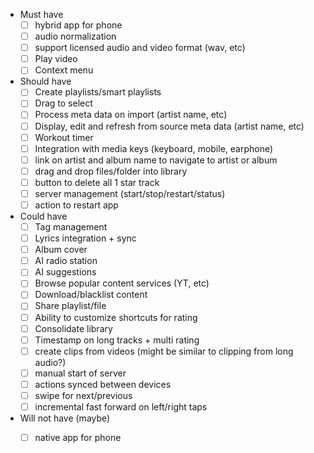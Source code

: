 - Must have
    - [ ] hybrid app for phone
    - [ ] audio normalization
    - [ ] support licensed audio and video format (wav, etc)
    - [ ] Play video
    - [ ] Context menu
- Should have
    - [ ] Create playlists/smart playlists
    - [ ] Drag to select
    - [ ] Process meta data on import (artist name, etc)
    - [ ] Display, edit and refresh from source meta data (artist name, etc)
    - [ ] Workout timer
    - [ ] Integration with media keys (keyboard, mobile, earphone)
    - [ ] link on artist and album name to navigate to artist or album
    - [ ] drag and drop files/folder into library
    - [ ] button to delete all 1 star track
    - [ ] server management (start/stop/restart/status)
    - [ ] action to restart app
- Could have
    - [ ] Tag management
    - [ ] Lyrics integration + sync
    - [ ] Album cover
    - [ ] AI radio station
    - [ ] AI suggestions
    - [ ] Browse popular content services (YT, etc)
    - [ ] Download/blacklist content
    - [ ] Share playlist/file
    - [ ] Ability to customize shortcuts for rating
    - [ ] Consolidate library
    - [ ] Timestamp on long tracks + multi rating
    - [ ] create clips from videos (might be similar to clipping from long audio?)
    - [ ] manual start of server
    - [ ] actions synced between devices
    - [ ] swipe for next/previous
    - [ ] incremental fast forward on left/right taps
- Will not have (maybe)
    - [ ] native app for phone

